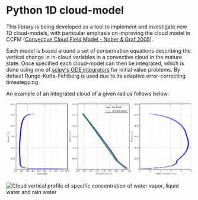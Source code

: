 # Python 1D cloud-model

This library is being developed as a tool to implement and investigate new 1D
cloud-models, with particular emphasis on improving the cloud model in CCFM
([Convective Cloud Field Model - Nober & Graf
2005](http://www.atmos-chem-phys.net/5/2749/2005/acp-5-2749-2005.html)).

Each model is based around a set of conservation equations describing the
vertical change in in-cloud variables in a convective cloud in the mature state.
Once specified each cloud-model can then be integrated, which is done
using one of [scipy's ODE integrators](https://docs.scipy.org/doc/scipy/reference/generated/scipy.integrate.solve_ivp.html#scipy.integrate.solve_ivp)
for initial value problems. By default Runge-Kutta-Fehlberg is used due to
its adaptive error-correcting timestepping.

An example of an integrated cloud of a given radius follows below:

![Cloud vertical radius, temperature and vertical velocity](doc/cloud_profile.png)

![Cloud vertical profile of specific concentration of water vapor, liquid water
and rain water](doc/cloud_hydrometeors.png)
